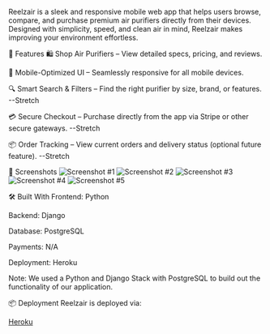 Reelzair is a sleek and responsive mobile web app that helps users browse, compare, and purchase premium air purifiers directly from their devices. Designed with simplicity, speed, and clean air in mind, Reelzair makes improving your environment effortless.

🚀 Features
🛍️ Shop Air Purifiers – View detailed specs, pricing, and reviews.

📱 Mobile-Optimized UI – Seamlessly responsive for all mobile devices.

🔍 Smart Search & Filters – Find the right purifier by size, brand, or features. --Stretch

💳 Secure Checkout – Purchase directly from the app via Stripe or other secure gateways. --Stretch

📦 Order Tracking – View current orders and delivery status (optional future feature). --Stretch

📸 Screenshots
![Screenshot #1](reelzair/main_app/static/images/Screenshot1.png)
![Screenshot #2](reelzair/main_app/static/images/Screenshot2.png)
![Screenshot #3](reelzair/main_app/static/images/Screenshot3.png)
![Screenshot #4](reelzair/main_app/static/images/Screenshot4.png)
![Screenshot #5](reelzair/main_app/static/images/Screenshot5.png)


🛠️ Built With
Frontend: Python

Backend: Django

Database: PostgreSQL

Payments: N/A

Deployment: Heroku

Note: We used a Python and Django Stack with PostgreSQL to build out the functionality of our application.



📦 Deployment
Reelzair is deployed via:

[Heroku](https://reelz-air-03741770c378.herokuapp.com/cart/)
